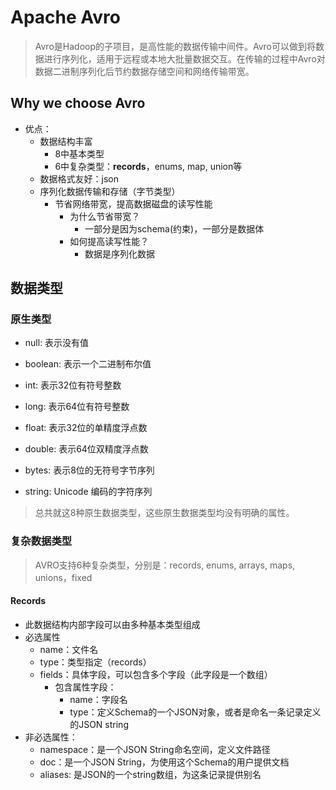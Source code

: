 # Apache Avro

> Avro是Hadoop的子项目，是高性能的数据传输中间件。Avro可以做到将数据进行序列化，适用于远程或本地大批量数据交互。在传输的过程中Avro对数据二进制序列化后节约数据存储空间和网络传输带宽。

## Why we choose Avro

- 优点：
  - 数据结构丰富
    - 8中基本类型
    - 6中复杂类型：**records**，enums, map, union等
  - 数据格式友好：json
  - 序列化数据传输和存储（字节类型）
    - 节省网络带宽，提高数据磁盘的读写性能
      - 为什么节省带宽？
        - 一部分是因为schema(约束)，一部分是数据体
      - 如何提高读写性能？
        - 数据是序列化数据

## 数据类型

### 原生类型

- null: 表示没有值

- boolean: 表示一个二进制布尔值

- int: 表示32位有符号整数

- long: 表示64位有符号整数

- float: 表示32位的单精度浮点数
- double: 表示64位双精度浮点数
- bytes: 表示8位的无符号字节序列
- string: Unicode 编码的字符序列

>  总共就这8种原生数据类型，这些原生数据类型均没有明确的属性。

### 复杂数据类型

> AVRO支持6种复杂类型，分别是：records, enums, arrays, maps, unions，fixed

#### Records

- 此数据结构内部字段可以由多种基本类型组成
- 必选属性
  - name：文件名
  - type：类型指定（records）
  - fields：具体字段，可以包含多个字段（此字段是一个数组）
    - 包含属性字段：
      - name：字段名
      - type：定义Schema的一个JSON对象，或者是命名一条记录定义的JSON string
- 非必选属性：
  - namespace：是一个JSON String命名空间，定义文件路径
  - doc：是一个JSON String，为使用这个Schema的用户提供文档
  - aliases: 是JSON的一个string数组，为这条记录提供别名

